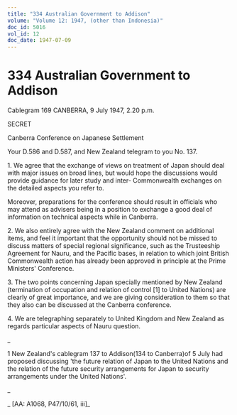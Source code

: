 ```yaml
---
title: "334 Australian Government to Addison"
volume: "Volume 12: 1947, (other than Indonesia)"
doc_id: 5016
vol_id: 12
doc_date: 1947-07-09
---
```


# 334 Australian Government to Addison

Cablegram 169 CANBERRA, 9 July 1947, 2.20 p.m.

SECRET

Canberra Conference on Japanese Settlement

Your D.586 and D.587, and New Zealand telegram to you No. 137.

1\. We agree that the exchange of views on treatment of Japan should deal with major issues on broad lines, but would hope the discussions would provide guidance for later study and inter- Commonwealth exchanges on the detailed aspects you refer to.

Moreover, preparations for the conference should result in officials who may attend as advisers being in a position to exchange a good deal of information on technical aspects while in Canberra.

2\. We also entirely agree with the New Zealand comment on additional items, and feel it important that the opportunity should not be missed to discuss matters of special regional significance, such as the Trusteeship Agreement for Nauru, and the Pacific bases, in relation to which joint British Commonwealth action has already been approved in principle at the Prime Ministers' Conference.

3\. The two points concerning Japan specially mentioned by New Zealand (termination of occupation and relation of control [1] to United Nations) are clearly of great importance, and we are giving consideration to them so that they also can be discussed at the Canberra conference.

4\. We are telegraphing separately to United Kingdom and New Zealand as regards particular aspects of Nauru question.

_

1 New Zealand's cablegram 137 to Addison(134 to Canberra)of 5 July had proposed discussing 'the future relation of Japan to the United Nations and the relation of the future security arrangements for Japan to security arrangements under the United Nations'.

_

_ [AA: A1068, P47/10/61, iii]_
